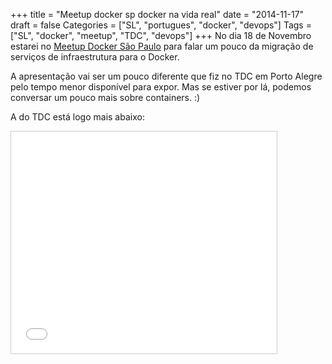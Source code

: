 +++
title = "Meetup docker sp docker na vida real"
date = "2014-11-17"
draft = false
Categories = ["SL", "portugues", "docker", "devops"]
Tags = ["SL", "docker", "meetup", "TDC", "devops"]
+++
No dia 18 de Novembro estarei no [Meetup Docker São Paulo][meetup] para falar
um pouco da migração de serviços de infraestrutura para o Docker.

A apresentação vai ser um pouco diferente que fiz no TDC em Porto
Alegre pelo tempo menor disponível para expor. Mas se estiver por lá,
podemos conversar um pouco mais sobre containers. :)

A do TDC está logo mais abaixo:

<iframe src="//www.slideshare.net/slideshow/embed_code/40419981" width="425" height="355" frameborder="0" marginwidth="0" marginheight="0" scrolling="no" style="border:1px solid #CCC; border-width:1px; margin-bottom:5px; max-width: 100%;" allowfullscreen> </iframe> <div style="margin-bottom:5px"><div style="margin-bottom:5px">

[meetup]: http://www.meetup.com/Docker-Sao-Paulo/events/218601856/
